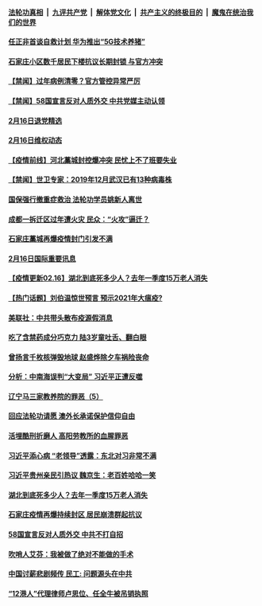

####  [法轮功真相](../../../../basic/blob/master/README.md?t=02170301) &nbsp;|&nbsp; [九评共产党](../../../../9ping.md/blob/master/README.md?t=02170301) &nbsp;|&nbsp; [解体党文化](../../../../jtdwh.md/blob/master/README.md?t=02170301)  &nbsp;|&nbsp; [共产主义的终极目的](../../../../gczydzjmd.md/blob/master/README.md?t=02170301) &nbsp;|&nbsp; [魔鬼在统治我们的世界](../../../../mgztzwmdsj.md/blob/master/README.md?t=02170301) 

#### [任正非首谈自救计划 华为推出“5G技术养猪”](../pages/prog204/a103055679.md?t=02170301) 


#### [石家庄小区数千居民下楼抗议长期封锁 与官方冲突](../pages/prog204/a103055675.md?t=02170301) 

#### [【禁闻】过年病例清零？官方管控异常严厉](../pages/prog204/a103055660.md?t=02170301) 

#### [【禁闻】58国宣言反对人质外交 中共党媒主动认领](../pages/prog204/a103055652.md?t=02170301) 

#### [2月16日退党精选](../pages/prog204/a103055625.md?t=02170301) 

#### [2月16日维权动态](../pages/prog204/a103055633.md?t=02170301) 

#### [【疫情前线】河北藁城封控爆冲突 民忧上不了班要失业](../pages/prog204/a103055623.md?t=02170301) 

#### [【禁闻】世卫专家：2019年12月武汉已有13种病毒株](../pages/prog204/a103055627.md?t=02170301) 

#### [国保强行撤重症救治 法轮功学员姚新人离世](../pages/prog204/a103055554.md?t=02170301) 

#### [成都一拆迁区过年遭火灾 民众：“火攻”逼迁？](../pages/prog204/a103055438.md?t=02170301) 

#### [石家庄藁城再爆疫情封门引发不满](../pages/prog204/a103055420.md?t=02170301) 

#### [2月16日国际重要讯息](../pages/prog204/a103055428.md?t=02170301) 

#### [【疫情更新02.16】湖北到底死多少人？去年一季度15万老人消失](../pages/prog204/a103044952.md?t=02170301) 

#### [【热门话题】刘伯温惊世预言 预示2021年大瘟疫?](../pages/prog204/a103055397.md?t=02170301) 

#### [美联社：中共带头散布疫源假消息](../pages/prog204/a103055410.md?t=02170301) 

#### [吃了含禁药成分巧克力 陆3岁童吐舌、翻白眼](../pages/prog204/a103055399.md?t=02170301) 

#### [曾扬言千枚核弹毁地球 赵盛烨除夕车祸险丧命](../pages/prog204/a103055358.md?t=02170301) 

#### [分析：中南海误判“大变局” 习近平正遭反噬](../pages/prog204/a103055325.md?t=02170301) 

#### [辽宁马三家教养院的罪恶（5）](../pages/prog204/a103055294.md?t=02170301) 

#### [回应法轮功请愿 澳外长承诺保护信仰自由](../pages/prog204/a103055303.md?t=02170301) 

#### [活埋酷刑折磨人 高阳劳教所的血腥罪恶](../pages/prog204/a103055261.md?t=02170301) 

#### [习近平添心病 “老领导”透露：东北对习非常不满](../pages/prog204/a103055238.md?t=02170301) 

#### [习近平贵州亲民引热议 魏京生：老百姓哈哈一笑](../pages/prog204/a103055208.md?t=02170301) 

#### [湖北到底死多少人？去年一季度15万老人消失](../pages/prog204/a103055180.md?t=02170301) 

#### [石家庄疫情再爆持续封区 居民崩溃群起抗议](../pages/prog204/a103055164.md?t=02170301) 

#### [58国宣言反对人质外交 中共不打自招](../pages/prog204/a103055127.md?t=02170301) 

#### [吹哨人艾芬：我被做了绝对不能做的手术](../pages/prog204/a103055095.md?t=02170301) 

#### [中国讨薪悲剧频传 民工: 问题源头在中共](../pages/prog204/a103054981.md?t=02170301) 

#### [“12港人”代理律师卢思位、任全牛被吊销执照](../pages/prog204/a103054970.md?t=02170301) 

